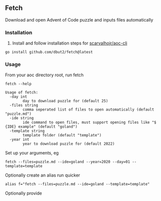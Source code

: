 ## Fetch

Download and open Advent of Code puzzle and inputs files automatically

### Installation

1. Install and follow installation steps for [scarvalhojr/aoc-cli](https://github.com/scarvalhojr/aoc-cli)

```shell
go install github.com/dbut2/fetch@latest
```

### Usage

From your aoc directory root, run fetch
```shell                  
fetch --help

Usage of fetch:
  -day int
        day to download puzzle for (default 25)
  -files string
        comma seperated list of files to open automatically (default "puzzle.md")
  -ide string
        ide command to open files, must support opening files like "$ {IDE} example" (default "goland")
  -template string
        template folder (default "template")
  -year int
        year to download puzzle for (default 2022)

```

Set up your arguments, eg
```shell
fetch --files=puzzle.md --ide=goland --year=2020 --day=01 --template=template
```

Optionally create an alias run quicker
```shell
alias f="fetch --files=puzzle.md --ide=goland --template=template"
```

Optionally provide 